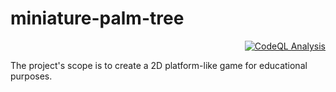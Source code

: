 # miniature-palm-tree

<p align="right">
    <a href="https://github.com/Bankai-Studio/miniature-palm-tree/actions/workflows/codeql-analysis.yml">
        <img alt="CodeQL Analysis" src="https://github.com/Bankai-Studio/miniature-palm-tree/actions/workflows/codeql-analysis.yml/badge.svg">
    </a>
</p>

The project's scope is to create a 2D platform-like game for educational purposes.
